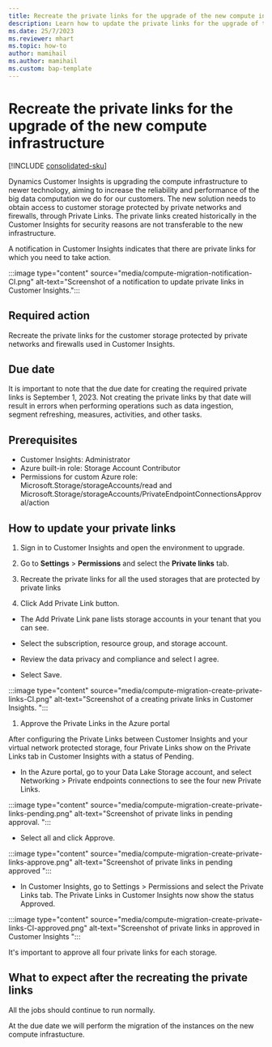 ```yaml
---
title: Recreate the private links for the upgrade of the new compute infrastructure
description: Learn how to update the private links for the upgrade of the compute infrastructure
ms.date: 25/7/2023
ms.reviewer: mhart
ms.topic: how-to
author: mamihail
ms.author: mamihail
ms.custom: bap-template
---
```


# Recreate the private links for the upgrade of the new compute infrastructure

[!INCLUDE [consolidated-sku](./includes/consolidated-sku.md)]

Dynamics Customer Insights is upgrading the compute infrastructure to newer technology, aiming to increase the reliability and performance of the big data computation we do for our customers. The new solution needs to obtain access to customer storage protected by private networks and firewalls, through Private Links. The private links created historically in the Customer Insights for security reasons are not transferable to the new infrastructure.

A notification in Customer Insights indicates that there are private links for which you need to take action.

:::image type="content" source="media/compute-migration-notification-CI.png" alt-text="Screenshot of a notification to update private links in Customer Insights.":::

## Required action

 Recreate the private links for the customer storage protected by private networks and firewalls used in Customer Insights. 

## Due date

 It is important to note that the due date for creating the required private links is September 1, 2023. Not creating the private links by that date will result in errors when performing operations such as data ingestion, segment refreshing, measures, activities, and other tasks.

## Prerequisites

- Customer Insights: Administrator
- Azure built-in role: Storage Account Contributor
- Permissions for custom Azure role: Microsoft.Storage/storageAccounts/read and Microsoft.Storage/storageAccounts/PrivateEndpointConnectionsApproval/action

## How to update your private links 

1. Sign in to Customer Insights and open the environment to upgrade.

1. Go to **Settings** > **Permissions**  and select the  **Private links** tab.  

1. Recreate the private links for all the used storages that are protected by private links 

1. Click Add Private Link button.

 - The Add Private Link pane lists storage accounts in your tenant that you can see.

 - Select the subscription, resource group, and storage account.

 - Review the data privacy and compliance and select I agree.

 - Select Save.

:::image type="content" source="media/compute-migration-create-private-links-CI.png" alt-text="Screenshot of a creating private links in Customer Insights. ":::

1. Approve the Private Links in the Azure portal

After configuring the Private Links between Customer Insights and your virtual network protected storage, four Private Links show on the Private Links tab in Customer Insights with a status of Pending.

- In the Azure portal, go to your Data Lake Storage account, and select Networking > Private endpoints connections to see the four new Private Links.

:::image type="content" source="media/compute-migration-create-private-links-pending.png" alt-text="Screenshot of private links in pending approval. ":::

- Select all and click Approve.

:::image type="content" source="media/compute-migration-create-private-links-approve.png" alt-text="Screenshot of private links in pending approved ":::

- In Customer Insights, go to Settings > Permissions and select the Private Links tab. The Private Links in Customer Insights now show the status Approved.

:::image type="content" source="media/compute-migration-create-private-links-CI-approved.png" alt-text="Screenshot of private links in approved in Customer Insights ":::

It's important to approve all four private links for each storage. 


## What to expect after the recreating the private links

All the jobs should continue to run normally.

At the due date we will perform the migration of the instances on the new compute infrastucture. 

